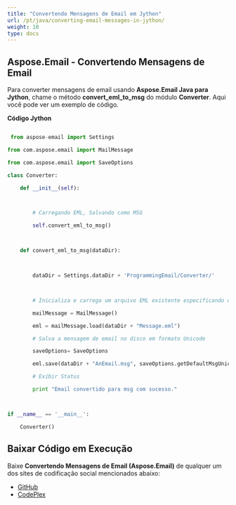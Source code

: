 ```yaml
---
title: "Convertendo Mensagens de Email em Jython"
url: /pt/java/converting-email-messages-in-jython/
weight: 10
type: docs
---
```


## **Aspose.Email - Convertendo Mensagens de Email**
Para converter mensagens de email usando **Aspose.Email Java para Jython**, chame o método **convert_eml_to_msg** do módulo **Converter**. Aqui você pode ver um exemplo de código.

**Código Jython**

``` python

 from aspose-email import Settings

from com.aspose.email import MailMessage

from com.aspose.email import SaveOptions

class Converter:

    def __init__(self):



        # Carregando EML, Salvando como MSG

        self.convert_eml_to_msg()



    def convert_eml_to_msg(dataDir):



        dataDir = Settings.dataDir + 'ProgrammingEmail/Converter/'



        # Inicializa e carrega um arquivo EML existente especificando o MessageFormat

        mailMessage = MailMessage()

        eml = mailMessage.load(dataDir + "Message.eml")

        # Salva a mensagem de email no disco em formato Unicode

        saveOptions= SaveOptions

        eml.save(dataDir + "AnEmail.msg", saveOptions.getDefaultMsgUnicode())

        # Exibir Status

        print "Email convertido para msg com sucesso."



if __name__ == '__main__':        

    Converter()

```
## **Baixar Código em Execução**
Baixe **Convertendo Mensagens de Email (Aspose.Email)** de qualquer um dos sites de codificação social mencionados abaixo:

- [GitHub](https://github.com/aspose-email/Aspose.Email-for-Java/releases/tag/Aspose.Email_Java_for_Jython-v1.0)
- [CodePlex](https://asposeemailjavajython.codeplex.com/releases/view/620655)